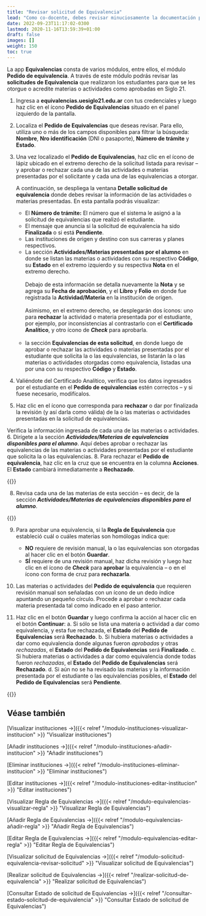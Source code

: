 ```yaml
---
title: "Revisar solicitud de Equivalencia"
lead: "Como co-docente, debes revisar minuciosamente la documentación presentada por los estudiantes que realizaron pedidos de equivalencia. Asimismo, la Regla de Equivalencia podría establecer que se realice una revisión manual de la solicitud para luego aprobarla o rechazarla."
date: 2022-09-23T11:17:02-0300
lastmod: 2020-11-16T13:59:39+01:00
draft: false
images: []
weight: 150
toc: true
---
```

La app **Equivalencias** consta de varios módulos, entre ellos, el módulo **Pedido de equivalencia**. A través de este módulo podrás revisar las **solicitudes de Equivalencia** que realizaron los estudiantes para que se les otorgue o acredite materias o actividades como aprobadas en Siglo 21.

1. Ingresa a **equivalencias.uesiglo21.edu.ar** con tus credenciales y luego haz clic en el ícono **Pedido de Equivalencias** situado en el panel izquierdo de la pantalla.
2. Localiza el **Pedido de Equivalencias** que deseas revisar. Para ello, utiliza uno o más de los campos disponibles para filtrar la búsqueda: **Nombre**, **Nro identificación** (DNI o pasaporte), **Número de trámite** y **Estado**.
3. Una vez localizado el **Pedido de Equivalencias**, haz clic en el ícono de lápiz ubicado en el extremo derecho de la solicitud listada para revisar – y aprobar o rechazar cada una de las actividades o materias presentadas por el solicitante y cada una de las equivalencias a otorgar.

    A continuación, se despliega la ventana **Detalle solicitud de equivalencia** donde debes revisar la información de las actividades o materias presentadas. En esta pantalla podrás visualizar:
    - El **Número de trámite:** El número que el sistema le asignó a la solicitud de equivalencias que realizó el estudiante.
    - El mensaje que anuncia si la solicitud de equivalencia ha sido **Finalizada** o si está **Pendiente**.
    - Las instituciones de origen y destino con sus carreras y planes respectivos.
    - La sección **Actividades/Materias presentadas por el alumno** en donde se listan las materias o actividades con su respectivo **Código**, su **Estado** en el extremo izquierdo y su respectiva **Nota** en el extremo derecho.
        <br>
        <br>
        Debajo de esta información se detalla nuevamente la **Nota** y se agrega su **Fecha de aprobación**, y el **Libro** y **Folio** en donde fue registrada la **Actividad/Materia** en la institución de origen.
        <br>
        <br>
        Asimismo, en el extremo derecho, se desplegarán dos íconos: uno para **rechazar** la actividad o materia presentada por el estudiante, por ejemplo, por inconsistencias al contrastarlo con el **Certificado Analítico**, y otro ícono de **_Check_** para aprobarla.
        <br>
        <br>
    - la sección **Equivalencias de esta solicitud**, en donde luego de aprobar o rechazar las actividades o materias presentadas por el estudiante que solicita la o las equivalencias, se listarán la o las materias o actividades otorgadas como equivalencia, listadas una por una con su respectivo **Código** y **Estado**.

4. Valiéndote del Certificado Analítico, verifica que los datos ingresados por el estudiante en el **Pedido de equivalencias** estén correctos – y si fuese necesario, modifícalos.
5. Haz clic en el ícono que corresponda para **rechazar** o dar por finalizada la revisión (y así darla como válida) de la o las materias o actividades presentadas en la solicitud de equivalencias.

Verifica la información ingresada de cada una de las materias o actividades.
6. Dirígete a la sección **_Actividades/Materias de equivalencias disponibles para el alumno_**. Aquí debes aprobar o rechazar las equivalencias de las materias o actividades presentadas por el estudiante que solicita la o las equivalencias.
8. Para rechazar el **Pedido de equivalencia**, haz clic en la cruz que se encuentra en la columna **Acciones**. El **Estado** cambiará inmediatamente a **Rechazado**.

{{<note text="Si rechazaste un <b>Pedido de equivalencia</b> por error y deseas revertir esta acción, haz clic en ícono de <b>Deshacer</b> ubicado debajo de la columna <b>Acciones</b>.">}}

8. Revisa cada una de las materias de esta sección – es decir, de la sección **_Actividades/Materias de equivalencias disponibles para el alumno_**.

{{<note text="Recuerda que puedes rechazar una equivalencia por más que su <b>Estado</b> disponga que la aprobación es automática.">}}

9. Para aprobar una equivalencia, si la **Regla de Equivalencia** que estableció cuál o cuáles materias son homólogas indica que:
   - **NO** requiere de revisión manual, la o las equivalencias son otorgadas al hacer clic en el botón **Guardar**.
   - **SÍ** requiere de una revisión manual, haz dicha revisión y luego haz clic en el ícono de **_Check_** para **aprobar** la equivalencia – o en el ícono con forma de cruz para **rechazarla**.

10. Las materias o actividades del **Pedido de equivalencia** que requieren revisión manual son señaladas con un ícono de un dedo índice apuntando un pequeño círculo. Procede a aprobar o rechazar cada materia presentada tal como indicado en el paso anterior.
11. Haz clic en el botón **Guardar** y luego confirma la acción al hacer clic en el botón **Continuar**:
    a. Si sólo se lista una materia o actividad a dar como equivalencia, y esta fue rechazada, el **Estado** del **Pedido de Equivalencias** será **Rechazado**.
    b. Si hubiera materias o actividades a dar como equivalencia donde algunas fueron _aprobadas_ y otras _rechazadas_, el **Estado** del **Pedido de Equivalencias** será **Finalizado**.
    c. Si hubiera materias o actividades a dar como equivalencia donde todas fueron _rechazadas_, el **Estado** del **Pedido de Equivalencias** será **Rechazado**.
    d. Si aún no se ha revisado las materias y la información presentada por el estudiante o las equivalencias posibles, el **Estado** del **Pedido de Equivalencias** será **Pendiente**.

{{<note text="Un <b>Pedido de Equivalencias</b> cuyo <b>Estado</b> sea <b>FINALIZADO</b> o <b>RECHAZADO</b> no se puede editar o modificar. Si fuera necesario, el estudiante deberá realizar una nueva solicitud de equivalencias.">}}

## Véase también

[Visualizar instituciones →]({{< relref "/modulo-instituciones-visualizar-institucion" >}} "Visualizar instituciones")

[Añadir instituciones →]({{< relref "/modulo-instituciones-añadir-institucion" >}} "Añadir instituciones")

[Eliminar instituciones →]({{< relref "/modulo-instituciones-eliminar-institucion" >}} "Eliminar instituciones")

[Editar instituciones →]({{< relref "/modulo-instituciones-editar-institucion" >}} "Editar instituciones")

[Visualizar Regla de Equivalencias →]({{< relref "/modulo-equivalencias-visualizar-regla" >}} "Visualizar Regla de Equivalencias")

[Añadir Regla de Equivalencias →]({{< relref "/modulo-equivalencias-añadir-regla" >}} "Añadir Regla de Equivalencias")

[Editar Regla de Equivalencias →]({{< relref "/modulo-equivalencias-editar-regla" >}} "Editar Regla de Equivalencias")

[Visualizar solicitud de Equivalencias →]({{< relref "/modulo-solicitud-equivalencia-revisar-solicitud" >}} "Visualizar solicitud de Equivalencias")

[Realizar solicitud de Equivalencias →]({{< relref "/realizar-solicitud-de-equivalencia" >}} "Realizar solicitud de Equivalencias")

[Consultar Estado de solicitud de Equivalencias →]({{< relref "/consultar-estado-solicitud-de-equivalencia" >}} "Consultar Estado de solicitud de Equivalencias")